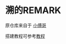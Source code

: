 # 溯的REMARK

原仓库来自于 [小傅哥](https://github.com/fuzhengwei/fuzhengwei.github.io)

搭建教程可参考[教程](https://wx.zsxq.com/dweb2/index/topic_detail/818244244118542)
